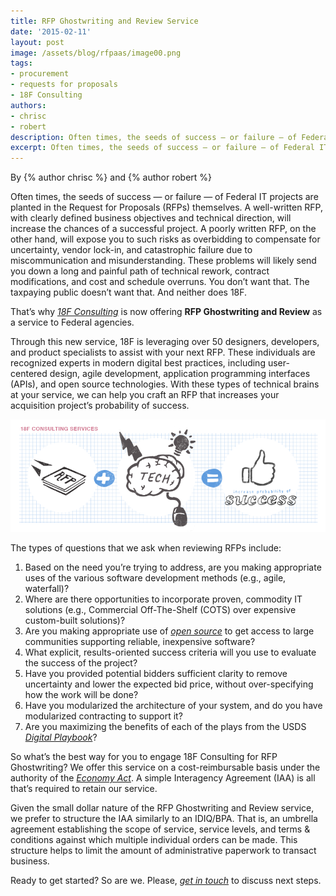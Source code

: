 ```yaml
---
title: RFP Ghostwriting and Review Service
date: '2015-02-11'
layout: post
image: /assets/blog/rfpaas/image00.png
tags:
- procurement
- requests for proposals
- 18F Consulting
authors:
- chrisc
- robert
description: Often times, the seeds of success — or failure — of Federal IT projects are planted in the Request for Proposals (RFPs) themselves. Awell-written RFP, with clearly defined business objectives and technicaldirection, will increase the chances of a successful project.
excerpt: Often times, the seeds of success — or failure — of Federal IT projects are planted in the Request for Proposals (RFPs) themselves. Awell-written RFP, with clearly defined business objectives and technicaldirection, will increase the chances of a successful project.
---
```

By {% author chrisc %} and {% author robert %}

Often times, the seeds of success — or failure — of Federal IT
projects are planted in the Request for Proposals (RFPs) themselves. A
well-written RFP, with clearly defined business objectives and technical
direction, will increase the chances of a successful project. A poorly
written RFP, on the other hand, will expose you to such risks as
overbidding to compensate for uncertainty, vendor lock-in, and
catastrophic failure due to miscommunication and misunderstanding. These
problems will likely send you down a long and painful path of technical
rework, contract modifications, and cost and schedule overruns. You
don’t want that. The taxpaying public doesn’t want that. And neither
does 18F.

That’s why _[18F Consulting](http://18f.github.io/consulting/)_ is now
offering __RFP Ghostwriting and Review__ as a service to Federal
agencies.

Through this new service, 18F is leveraging over 50 designers,
developers, and product specialists to assist with your next RFP. These
individuals are recognized experts in modern digital best practices,
including user-centered design, agile development, application
programming interfaces (APIs), and open source technologies. With these
types of technical brains at your service, we can help you craft an RFP
that increases your acquisition project’s probability of success.

![RFP + Tech =  Increased probability of success](/assets/blog/rfpaas/image00.png)

The types of questions that we ask when reviewing RFPs include:

1. Based on the need you’re trying to address, are you making appropriate uses of the various software development methods (e.g., agile, waterfall)?
2. Where are there opportunities to incorporate proven, commodity IT solutions (e.g., Commercial Off-The-Shelf (COTS) over expensive custom-built solutions)?
3. Are you making appropriate use of _[open source](https://18f.gsa.gov/2014/11/26/how-to-use-more-open-source/)_ to get access to large communities supporting reliable, inexpensive software?
4. What explicit, results-oriented success criteria will you use to evaluate the success of the project?
5. Have you provided potential bidders sufficient clarity to remove uncertainty and lower the expected bid price, without over-specifying how the work will be done?
6. Have you modularized the architecture of your system, and do you have modularized contracting to support it?
7. Are you maximizing the benefits of each of the plays from the USDS _[Digital Playbook](https://playbook.cio.gov)_?

So what’s the best way for you to engage 18F Consulting for RFP
Ghostwriting? We offer this service on a cost-reimbursable basis under
the authority of the _[Economy
Act](http://www.acquisition.gov/far/html/Subpart%2017_5.html)_. A simple
Interagency Agreement (IAA) is all that’s required to retain our
service.

Given the small dollar nature of the RFP Ghostwriting and Review
service, we prefer to structure the IAA similarly to an IDIQ/BPA. That
is, an umbrella agreement establishing the scope of service, service
levels, and terms & conditions against which multiple individual orders
can be made. This structure helps to limit the amount of administrative
paperwork to transact business.

Ready to get started? So are we. Please, _[get in
touch](mailto:18f@gsa.gov)_ to discuss next steps.
